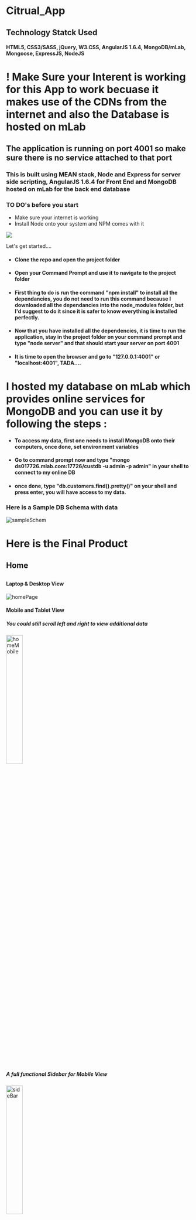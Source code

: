 # Citrual_App

<h2>Technology Statck Used</h2>
<h4>HTML5, CSS3/SASS, jQuery, W3.CSS, AngularJS 1.6.4, MongoDB/mLab, Mongoose, ExpressJS, NodeJS</h4>

<h1>! Make Sure your Interent is working for this 
App to work becuase it makes use of the CDNs from the internet and also the Database is hosted on mLab</h1>

<h2>The application is running on port 4001 so make sure there is no service attached to that port</h2>

<h3>This is built using MEAN stack, Node and Express for server side scripting, 
AngularJS 1.6.4 for Front End and MongoDB hosted on mLab for the back end database </h3>

<h3>TO DO's before you start</h3>

<ul>
    <li>Make sure your internet is working</li>
    <li>Install Node onto your system and NPM comes with it</li>
</ul>

<a href="https://nodejs.org/en/"><img src="https://image.ibb.co/kM8Eu5/node_Download.png"></a>

<p>Let's get started....</p>

<ul>
    <li><h4>Clone the repo and open the project folder</h4></li>
    <li><h4>Open your Command Prompt and use it to navigate to the project folder</h4></li>
    <li>
        <h4>First thing to do is run the command "npm install" to install all the dependancies, you do not need to run this command because I downloaded all the dependancies into the node_modules folder, but I'd suggest to do it since it is safer to know everything is installed perfectly.</h4>
    </li>
    <li><h4>Now that you have installed all the dependencies, it is time to run the application, stay in the project folder on your command prompt and type "node server" and that should start your server on port 4001</h4></li>
    <li><h4>It is time to open the browser and go to "127.0.0.1:4001" or "localhost:4001", TADA....</h4></li>
</ul>

<h1>I hosted my database on mLab which provides online services for MongoDB and you can use it by following the steps : </h1>
<ul>
    <li><h4>To access my data, first one needs to install MongoDB onto their computers, once done, set environment variables</h4></li>
    <li>
        <h4>Go to command prompt now and type "mongo ds017726.mlab.com:17726/custdb -u admin -p admin" in your shell to connect to my online DB<h4>
    </li>
    <li><h4>once done, type "db.customers.find().pretty()" on your shell and press enter, you will have access to my data.</h4></li>
</ul>
        <h3>Here is a Sample DB Schema with data</h3>
        <img src="https://image.ibb.co/i7wynQ/sample_Schema.png" alt="sampleSchem">
        <h1>Here is the Final Product</h1>
        <h2>Home<h2>
            <h4>Laptop & Desktop View</h4>
            <img src="https://image.ibb.co/eOZ7gk/homePage.png" alt="homePage">
            <h4>Mobile and Tablet View</h4>
            <h5>You could still scroll left and right to view additional data</h5>
            <img src="https://image.ibb.co/hObngk/homeMob.png" alt="homeMobile" width="30%">
            <h5>A full functional Sidebar for Mobile View</h5>
            <img src="https://image.ibb.co/g3Hzu5/sideBar.png" alt="sideBar" width="30%">
            <h1>Applied Search Filters so one could filter by Name</h1>
            <h5>Search with "C"</h5>
            <img src="https://image.ibb.co/jBpLZ5/search_With_C.png" alt="searchWithC">
            <h5>Search with "Co"</h5>
            <img src="https://image.ibb.co/ggxk1k/search_With_Co.png" alt="searchWithCo">
            <h5>Search with "Cou"</h5>
            <img src="https://image.ibb.co/kiEnE5/search_With_Cou.png" alt="searchWithCou">
            <h1>Navigation to other pages while maintaining the header</h1>
            <h5>Inbox Page</h5>
            <img src="https://image.ibb.co/jzFNgk/inbox_Page.png" alt="inboxPage" width="70%">
            <h5>Calender Page</h5>
            <img src="https://image.ibb.co/gsS2gk/calender_Page.png" alt="calenderPage" width="70%">
            <h5>Profile Page</h5>
            <img src="https://image.ibb.co/dbXPu5/profile_Page.png" alt="profilePage" width="70%">
            <h1>Requirements Accomplished</h1>
            <ul>
                <li>Implemented the exact Wireframe as given in the Cirtual Image</li>
                <li>All buttons on the header link to other pages while maintaining the header across all pages</li>
                <li>The data doesn't come from local website, it comes from DB hosted on mLab</li>
                <li>Search only Filters the data according to the name typed in the search bar</li>
                <li>Maintained session state and data persists even after page refresh</li>
                <li>Made the website responsive with an animated menu bar for small screens</li>
            </ul>
            <h1>Thank you and have fun</h1>
            
            
            
         
